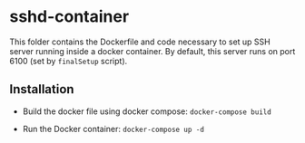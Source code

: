 # sshd-container
This folder contains the Dockerfile and code necessary to set up SSH server running inside
a docker container. By default, this server runs on port 6100 (set by `finalSetup` script).

## Installation
* Build the docker file using docker compose:
`docker-compose build`

* Run the Docker container:
`docker-compose up -d`